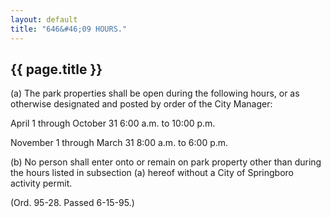 ```yaml
---
layout: default 
title: "646&#46;09 HOURS."
---
```


{{ page.title }}
----------------

​(a) The park properties shall be open during the following hours, or as
otherwise designated and posted by order of the City Manager:

April 1 through October 31 6:00 a.m. to 10:00 p.m.

November 1 through March 31 8:00 a.m. to 6:00 p.m.

​(b) No person shall enter onto or remain on park property other than
during the hours listed in subsection (a) hereof without a City of
Springboro activity permit.

(Ord. 95-28. Passed 6-15-95.)
